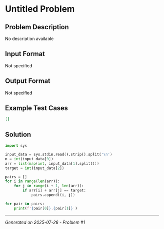# Untitled Problem

## Problem Description
No description available

## Input Format
Not specified

## Output Format
Not specified

## Example Test Cases
```json
[]
```

## Solution
```python
import sys

input_data = sys.stdin.read().strip().split('\n')
n = int(input_data[0])
arr = list(map(int, input_data[1].split()))
target = int(input_data[2])

pairs = []
for i in range(len(arr)):
    for j in range(i + 1, len(arr)):
        if arr[i] + arr[j] == target:
            pairs.append((i, j))

for pair in pairs:
    print(f'{pair[0]},{pair[1]}')
```

---
*Generated on 2025-07-28 - Problem #1*